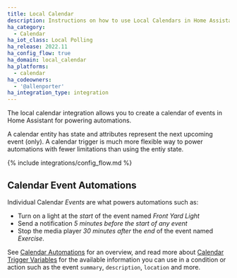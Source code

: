 ```yaml
---
title: Local Calendar
description: Instructions on how to use Local Calendars in Home Assistant.
ha_category:
  - Calendar
ha_iot_class: Local Polling
ha_release: 2022.11
ha_config_flow: true
ha_domain: local_calendar
ha_platforms:
  - calendar
ha_codeowners:
  - '@allenporter'
ha_integration_type: integration
---
```


The local calendar integration allows you to create a calendar of events in Home Assistant for powering automations.

A calendar entity has state and attributes represent the next upcoming event (only). A calendar trigger is much more flexible way to power automations with fewer limitations than using the entiy state.

{% include integrations/config_flow.md %}

## Calendar Event Automations

Individual Calendar *Events* are what powers automations such as:

* Turn on a light at the *start* of the event named *Front Yard Light*
* Send a notification *5 minutes before the start of any event*
* Stop the media player *30 minutes after* the *end* of the event named *Exercise*.

See [Calendar Automations](/integrations/calendar#automation) for an overview, and read more about [Calendar Trigger Variables](/docs/automation/templating/#calendar) for the available information you can use in a condition or action such as the event `summary`, `description`, `location` and more.